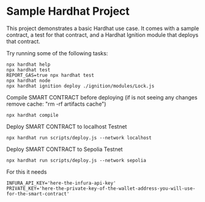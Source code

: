 # Sample Hardhat Project

This project demonstrates a basic Hardhat use case. It comes with a sample contract, a test for that contract, and a Hardhat Ignition module that deploys that contract.

Try running some of the following tasks:

```shell
npx hardhat help
npx hardhat test
REPORT_GAS=true npx hardhat test
npx hardhat node
npx hardhat ignition deploy ./ignition/modules/Lock.js
```


Compile SMART CONTRACT before deploying (if is not seeing any changes remove cache: "rm -rf artifacts cache")
```shell
npx hardhat compile
```

Deploy SMART CONTRACT to localhost Testnet
```shell
npx hardhat run scripts/deploy.js --network localhost
```

Deploy SMART CONTRACT to Sepolia Testnet 
```shell
npx hardhat run scripts/deploy.js --network sepolia
```
For this it needs 
```shell
INFURA_API_KEY='here-the-infura-api-key'
PRIVATE_KEY='here-the-private-key-of-the-wallet-address-you-will-use-for-the-smart-contract'
```
